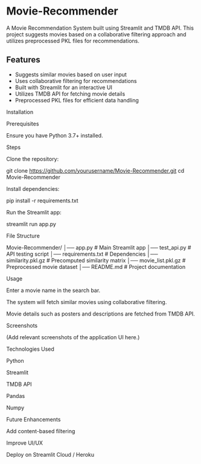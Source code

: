 # Movie-Recommender
A Movie Recommendation System built using Streamlit and TMDB API. This project suggests movies based on a collaborative filtering approach and utilizes preprocessed PKL files for recommendations.
## Features
- Suggests similar movies based on user input  
- Uses collaborative filtering for recommendations  
- Built with Streamlit for an interactive UI  
- Utilizes TMDB API for fetching movie details  
- Preprocessed PKL files for efficient data handling  


Installation

Prerequisites

Ensure you have Python 3.7+ installed.

Steps

Clone the repository:

git clone https://github.com/yourusername/Movie-Recommender.git
cd Movie-Recommender

Install dependencies:

pip install -r requirements.txt

Run the Streamlit app:

streamlit run app.py

File Structure

Movie-Recommender/
│── app.py              # Main Streamlit app
│── test_api.py         # API testing script
│── requirements.txt    # Dependencies
│── similarity.pkl.gz   # Precomputed similarity matrix
│── movie_list.pkl.gz   # Preprocessed movie dataset
│── README.md           # Project documentation

Usage

Enter a movie name in the search bar.

The system will fetch similar movies using collaborative filtering.

Movie details such as posters and descriptions are fetched from TMDB API.

Screenshots

(Add relevant screenshots of the application UI here.)

Technologies Used

Python

Streamlit

TMDB API

Pandas

Numpy

Future Enhancements

Add content-based filtering

Improve UI/UX

Deploy on Streamlit Cloud / Heroku


